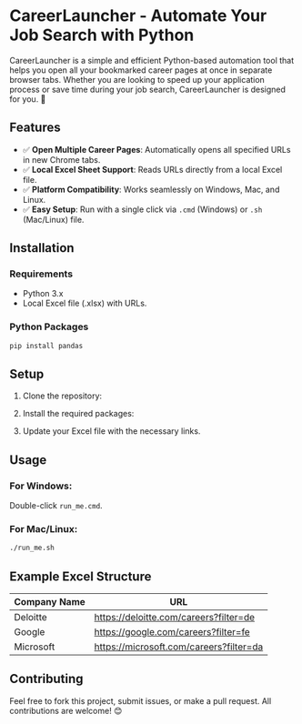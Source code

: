 # CareerLauncher - Automate Your Job Search with Python

CareerLauncher is a simple and efficient Python-based automation tool that helps you open all your bookmarked career pages at once in separate browser tabs. Whether you are looking to speed up your application process or save time during your job search, CareerLauncher is designed for you. 🚀

## Features
- ✅ **Open Multiple Career Pages**: Automatically opens all specified URLs in new Chrome tabs.
- ✅ **Local Excel Sheet Support**: Reads URLs directly from a local Excel file.
- ✅ **Platform Compatibility**: Works seamlessly on Windows, Mac, and Linux.
- ✅ **Easy Setup**: Run with a single click via `.cmd` (Windows) or `.sh` (Mac/Linux) file.

## Installation

### Requirements
- Python 3.x
- Local Excel file (.xlsx) with URLs.

### Python Packages
```bash
pip install pandas
```

## Setup
1. Clone the repository:

2. Install the required packages:

3. Update your Excel file with the necessary links.

## Usage

### For Windows:
Double-click `run_me.cmd`.

### For Mac/Linux:
```bash
./run_me.sh
```

## Example Excel Structure
| Company Name | URL                                    |
|--------------|---------------------------------------|
| Deloitte     | https://deloitte.com/careers?filter=de|
| Google       | https://google.com/careers?filter=fe  |
| Microsoft    | https://microsoft.com/careers?filter=da|


## Contributing
Feel free to fork this project, submit issues, or make a pull request. All contributions are welcome! 😊
